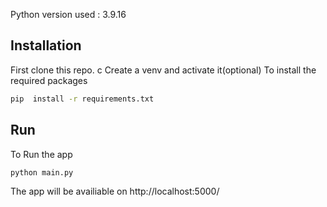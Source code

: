 Python version used : 3.9.16

## Installation
First clone this repo. c
Create a venv and activate it(optional)
To install the required packages
```bash
pip  install -r requirements.txt
```
## Run
To Run the app
```bash
python main.py
```
The app will be availiable on http://localhost:5000/